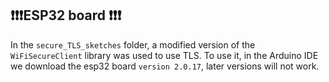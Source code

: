 ## ❗❗❗ESP32 board ❗❗❗
In the `secure_TLS_sketches` folder, a modified version of the `WiFiSecureClient` library was used to use TLS. To use it, in the Arduino IDE we download the esp32 board `version 2.0.17`, later versions will not work. 
